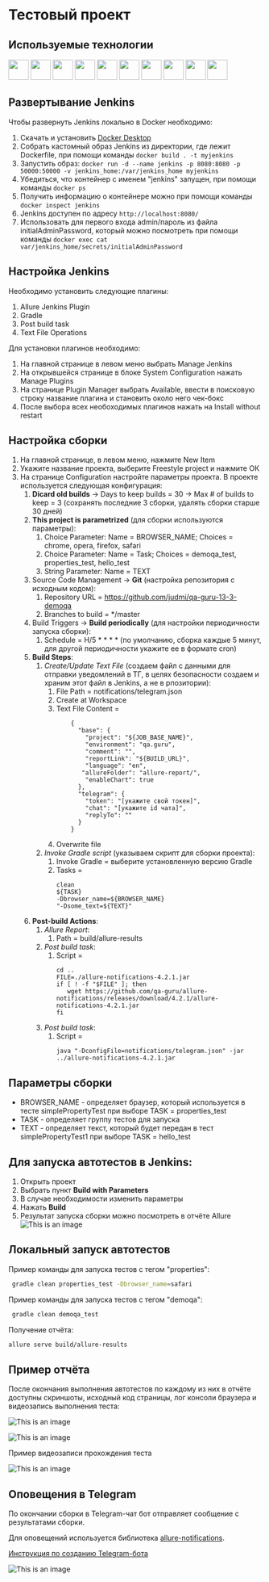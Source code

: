# Тестовый проект

## Используемые технологии

<a href="https://www.java.com/"><img src="/images/icons/java.svg" height="40"></a>
<a href="https://gradle.org/"><img src="/images/icons/gradle.svg" height="40"></a>
<a href="https://www.jetbrains.com/idea/"><img src="/images/icons/intellij-idea.svg" height="40"></a>
<a href="https://selenide.org/"><img src="/images/icons/selenide.svg" height="40"></a>
<a href="https://junit.org/"><img src="/images/icons/junit5.svg" height="40"></a>
<a href="https://aerokube.com/selenoid/latest/"><img src="/images/icons/selenoid.svg" height="40"></a>
<a href="https://www.docker.com/"><img src="/images/icons/docker-icon.svg" height="40"></a>
<a href="https://www.jenkins.io/"><img src="/images/icons/jenkins.svg" height="40"></a>
<a href="https://docs.qameta.io/allure/"><img src="/images/icons/allure.svg" height="40"></a>
<a href="https://telegram.org/"><img src="/images/icons/telegram.svg" height="40"></a>


## Развертывание Jenkins
Чтобы развернуть Jenkins локально в Docker необходимо:
1. Скачать и установить [Docker Desktop](https://www.docker.com/products/docker-desktop/)
2. Собрать кастомный образ Jenkins из директории, где лежит Dockerfile, при помощи команды
 ```docker build . -t myjenkins```
1. Запустить образ: ```docker run -d --name jenkins -p 8080:8080 -p 50000:50000 -v jenkins_home:/var/jenkins_home myjenkins```
1. Убедиться, что контейнер с именем "jenkins" запущен, при помощи команды ```docker ps```
1. Получить информацию о контейнере можно при помощи команды ```docker inspect jenkins```
1. Jenkins доступен по адресу ```http://localhost:8080/```
1. Использовать для первого входа admin/пароль из файла initialAdminPassword, который можно посмотреть при помощи команды ```docker exec cat var/jenkins_home/secrets/initialAdminPassword```

## Настройка Jenkins
Необходимо установить следующие плагины:
1. Allure Jenkins Plugin
1. Gradle
1. Post build task
1. Text File Operations

Для установки плагинов необходимо:
1. На главной странице в левом меню выбрать Manage Jenkins
1. На открывшейся странице в блоке System Configuration нажать Manage Plugins
1. На странице Plugin Manager выбрать Available, ввести в поисковую строку название плагина и становить около него чек-бокс
1. После выбора всех необоходимых плагинов нажать на Install without restart


## Настройка сборки
1. На главной странице, в левом меню, нажмите New Item
1. Укажите название проекта, выберите Freestyle project и нажмите ОК
1. На странице Configuration настройте параметры проекта. В проекте используется следующая конфигурация:
   1. **Dicard old builds** -> Days to keep builds = 30 -> Max # of builds to keep = 3 (сохранять последние 3 сборки, удалять сборки старше 30 дней)
   1. **This project is parametrized** (для сборки используются параметры):
      1. Choice Parameter: Name = BROWSER_NAME; Choices = chrome, opera, firefox, safari
      1. Choice Parameter: Name = Task; Choices = demoqa_test, properties_test, hello_test
      1. String Parameter: Name = TEXT
   1. Source Code Management -> **Git** (настройка репозитория с исходным кодом):
      1. Repository URL = https://github.com/judmi/qa-guru-13-3-demoqa
      1. Branches to build = */master
   1. Build Triggers -> **Build periodically** (для настройки периодичности запуска сборки):
      1. Schedule = H/5 * * * * (по умолчанию, сборка каждые 5 минут, для другой периодичности укажите ее в формате cron)
   1. **Build Steps**:
      1. *Create/Update Text File* (создаем файл с данными для отправки уведомлений в ТГ, в целях безопасности создаем и храним этот файл в Jenkins, а не в рпозитории):
         1. File Path = notifications/telegram.json
         1. Create at Workspace
         1. Text File Content = 
             ```
                 {
                   "base": {
                     "project": "${JOB_BASE_NAME}",
                     "environment": "qa.guru",
                     "comment": "",
                     "reportLink": "${BUILD_URL}",
                     "language": "en",
                    "allureFolder": "allure-report/",
                     "enableChart": true
                   },
                   "telegram": {
                     "token": "[укажите свой токен]",
                     "chat": "[укажите id чата]",
                     "replyTo": ""
                   }
                 }
             ```
         1. Overwrite file
      1. *Invoke Gradle script* (указываем скрипт для сборки проекта):
         1. Invoke Gradle = выберите установленную версию Gradle
         1. Tasks = 
             ```
             clean
             ${TASK}
             -Dbrowser_name=${BROWSER_NAME}
             "-Dsome_text=${TEXT}"
             ```
   1. **Post-build Actions**:
      1. *Allure Report*:
         1. Path = build/allure-results
      1. *Post build task*:
         1. Script = 
            ```
            cd ..
            FILE=./allure-notifications-4.2.1.jar
            if [ ! -f "$FILE" ]; then
               wget https://github.com/qa-guru/allure-notifications/releases/download/4.2.1/allure-notifications-4.2.1.jar
            fi
            ```
      1. *Post build task*:
         1. Script = 
            ```
            java "-DconfigFile=notifications/telegram.json" -jar ../allure-notifications-4.2.1.jar
            ```

## Параметры сборки

* BROWSER_NAME - определяет браузер, который используется в тесте simplePropertyTest при выборе TASK = properties_test
* TASK - определяет группу тестов для запуска
* TEXT - определяет текст, который будет передан в тест simplePropertyTest1 при выборе TASK = hello_test

## Для запуска автотестов в Jenkins:
1. Открыть проект
1. Выбрать пункт **Build with Parameters**
1. В случае необходимости изменить параметры
1. Нажать **Build**
1. Результат запуска сборки можно посмотреть в отчёте Allure
![This is an image](/images/screenshots/build.PNG)

## Локальный запуск автотестов
Пример команды для запуска тестов с тегом "properties":
```bash
 gradle clean properties_test -Dbrowser_name=safari
```
Пример команды для запуска тестов с тегом "demoqa":
```bash
 gradle clean demoqa_test
```

Получение отчёта:
```bash
allure serve build/allure-results
```


## Пример отчёта
После окончания выполнения автотестов по каждому из них в отчёте доступны скриншоты, исходный код страницы, лог консоли браузера и видеозапись выполнения теста:

![This is an image](/images/screenshots/allure-report.PNG)

![This is an image](/images/screenshots/allure-report-1.PNG)


Пример видеозаписи прохождения теста

![This is an image](/images/screenshots/demoqa-test.gif)


## Оповещения в Telegram
По окончании сборки в Telegram-чат бот отправляет сообщение с результатами сборки.

Для оповещений используется библиотека [allure-notifications](https://github.com/qa-guru/allure-notifications).

[Инструкция по созданию Telegram-бота](https://github.com/qa-guru/knowledge-base/wiki/11.-%D0%A2%D0%B5%D0%BB%D0%B5%D0%B3%D1%80%D0%B0%D0%BC-%D0%B1%D0%BE%D1%82.-%D0%9E%D1%82%D0%BF%D1%80%D0%B0%D0%B2%D0%BB%D1%8F%D0%B5%D0%BC-%D1%83%D0%B2%D0%B5%D0%B4%D0%BE%D0%BC%D0%BB%D0%B5%D0%BD%D0%B8%D1%8F-%D0%BE-%D1%80%D0%B5%D0%B7%D1%83%D0%BB%D1%8C%D1%82%D0%B0%D1%82%D0%B0%D1%85-%D0%BF%D1%80%D0%BE%D1%85%D0%BE%D0%B6%D0%B4%D0%B5%D0%BD%D0%B8%D1%8F-%D1%82%D0%B5%D1%81%D1%82%D0%BE%D0%B2)

![This is an image](/images/screenshots/telegram-notification.PNG)
